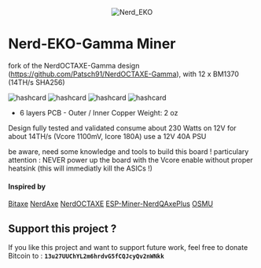 <p align="center"><img src="https://github.com/phil31/NerdEKO-Gamma/blob/main/images/InitScreen2.jpg" alt="Nerd_EKO"></p>


# Nerd-EKO-Gamma Miner

fork of the NerdOCTAXE-Gamma design (https://github.com/Patsch91/NerdOCTAXE-Gamma), with 12 x BM1370 (14TH/s SHA256)
	
![hashcard](https://github.com/phil31/NerdEKO-Gamma/blob/main/images/IMG_20250405_233905071.jpg)
![hashcard](https://github.com/phil31/NerdEKO-Gamma/blob/main/images/Assembled_Nerd-EKO-Gamma.jpg)
![hashcard](https://github.com/phil31/NerdEKO-Gamma/blob/main/images/Nerd-EKO-Gamma_TOP.jpg)
![hashcard](https://github.com/phil31/NerdEKO-Gamma/blob/main/images/Nerd-EKO-Gamma_BOT.jpg)

- 6 layers PCB - Outer / Inner Copper Weight: 2 oz

Design fully tested and validated
consume about 230 Watts on 12V for about 14TH/s (Vcore 1100mV, Icore 180A)
use a 12V 40A PSU

be aware, need some knowledge and tools to build this board !
particulary attention : NEVER power up the board with the Vcore enable without proper heatsink (this will immediatly kill the ASICs !)


#### Inspired by 
[Bitaxe](https://github.com/skot/bitaxe) 
[NerdAxe](https://github.com/BitMaker-hub)
[NerdOCTAXE](https://github.com/Patsch91/NerdOCTAXE-Gamma) 
[ESP-Miner-NerdQAxePlus](https://github.com/shufps/ESP-Miner-NerdQAxePlus)
[OSMU](https://osmu.wiki/)

## Support this project ?
If you like this project and want to support future work, feel free to donate Bitcoin to :
**`13u27UUChYL2m6hrdvG5fCQJcyQv2nWNkk`**

